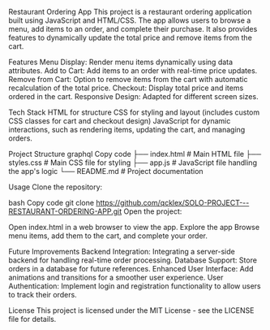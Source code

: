 Restaurant Ordering App
This project is a restaurant ordering application built using JavaScript and HTML/CSS. The app allows users to browse a menu, add items to an order, and complete their purchase. It also provides features to dynamically update the total price and remove items from the cart.

Features
Menu Display: Render menu items dynamically using data attributes.
Add to Cart: Add items to an order with real-time price updates.
Remove from Cart: Option to remove items from the cart with automatic recalculation of the total price.
Checkout: Display total price and items ordered in the cart.
Responsive Design: Adapted for different screen sizes.

Tech Stack
HTML for structure
CSS for styling and layout (includes custom CSS classes for cart and checkout design)
JavaScript for dynamic interactions, such as rendering items, updating the cart, and managing orders.

Project Structure
graphql
Copy code
├── index.html       # Main HTML file
├── styles.css       # Main CSS file for styling
├── app.js           # JavaScript file handling the app's logic
└── README.md        # Project documentation

Usage
Clone the repository:

bash
Copy code
git clone https://github.com/qcklex/SOLO-PROJECT---RESTAURANT-ORDERING-APP.git
Open the project:

Open index.html in a web browser to view the app.
Explore the app
Browse menu items, add them to the cart, and complete your order.

Future Improvements
Backend Integration: Integrating a server-side backend for handling real-time order processing.
Database Support: Store orders in a database for future references.
Enhanced User Interface: Add animations and transitions for a smoother user experience.
User Authentication: Implement login and registration functionality to allow users to track their orders.

License
This project is licensed under the MIT License - see the LICENSE file for details.


